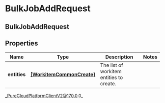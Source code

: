 # BulkJobAddRequest

## BulkJobAddRequest

## Properties

|Name | Type | Description | Notes|
|------------ | ------------- | ------------- | -------------|
| **entities** | [**[WorkitemCommonCreate]**]([WorkitemCommonCreate]) | The list of workitem entities to create. | |



_PureCloudPlatformClientV2@170.0.0_
